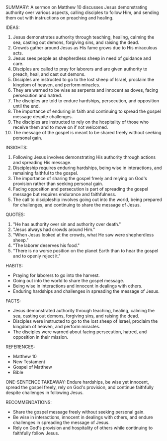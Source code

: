 SUMMARY:
A sermon on Matthew 10 discusses Jesus demonstrating authority over various aspects, calling disciples to follow Him, and sending them out with instructions on preaching and healing.

IDEAS:
1. Jesus demonstrates authority through teaching, healing, calming the sea, casting out demons, forgiving sins, and raising the dead.
2. Crowds gather around Jesus as His fame grows due to His miraculous acts.
3. Jesus sees people as shepherdless sheep in need of guidance and care.
4. Disciples are called to pray for laborers and are given authority to preach, heal, and cast out demons.
5. Disciples are instructed to go to the lost sheep of Israel, proclaim the kingdom of heaven, and perform miracles.
6. They are warned to be wise as serpents and innocent as doves, facing persecution and hatred.
7. The disciples are told to endure hardships, persecution, and opposition until the end.
8. The importance of enduring in faith and continuing to spread the gospel message despite challenges.
9. The disciples are instructed to rely on the hospitality of those who receive them and to move on if not welcomed.
10. The message of the gospel is meant to be shared freely without seeking personal gain.

INSIGHTS:
1. Following Jesus involves demonstrating His authority through actions and spreading His message.
2. Discipleship requires enduring hardships, being wise in interactions, and remaining faithful to the gospel.
3. The importance of sharing the gospel freely and relying on God's provision rather than seeking personal gain.
4. Facing opposition and persecution is part of spreading the gospel message but requires endurance and faithfulness.
5. The call to discipleship involves going out into the world, being prepared for challenges, and continuing to share the message of Jesus.

QUOTES:
1. "He has authority over sin and authority over death."
2. "Jesus always had crowds around Him."
3. "When Jesus looked at the crowds, what He saw were shepherdless sheep."
4. "The laborer deserves his food."
5. "There is no worse position on the planet Earth than to hear the gospel and to openly reject it."

HABITS:
- Praying for laborers to go into the harvest.
- Going out into the world to share the gospel message.
- Being wise in interactions and innocent in dealings with others.
- Enduring hardships and challenges in spreading the message of Jesus.

FACTS:
- Jesus demonstrated authority through teaching, healing, calming the sea, casting out demons, forgiving sins, and raising the dead.
- Disciples were instructed to go to the lost sheep of Israel, proclaim the kingdom of heaven, and perform miracles.
- The disciples were warned about facing persecution, hatred, and opposition in their mission.

REFERENCES:
- Matthew 10
- New Testament
- Gospel of Matthew
- Bible

ONE-SENTENCE TAKEAWAY:
Endure hardships, be wise yet innocent, spread the gospel freely, rely on God's provision, and continue faithfully despite challenges in following Jesus.

RECOMMENDATIONS:
- Share the gospel message freely without seeking personal gain.
- Be wise in interactions, innocent in dealings with others, and endure challenges in spreading the message of Jesus.
- Rely on God's provision and hospitality of others while continuing to faithfully follow Jesus.